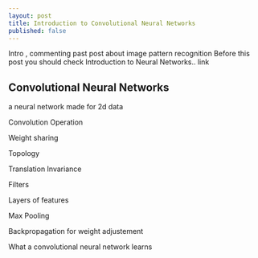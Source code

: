 ```yaml
---
layout: post
title: Introduction to Convolutional Neural Networks
published: false
---
```


Intro , commenting past post about image pattern recognition
Before this post you should check Introduction to Neural Networks.. link

## Convolutional Neural Networks
a neural network made for 2d data

Convolution Operation

Weight sharing

Topology

Translation Invariance

Filters

Layers of features

Max Pooling

Backpropagation for weight adjustement

What a convolutional neural network learns
